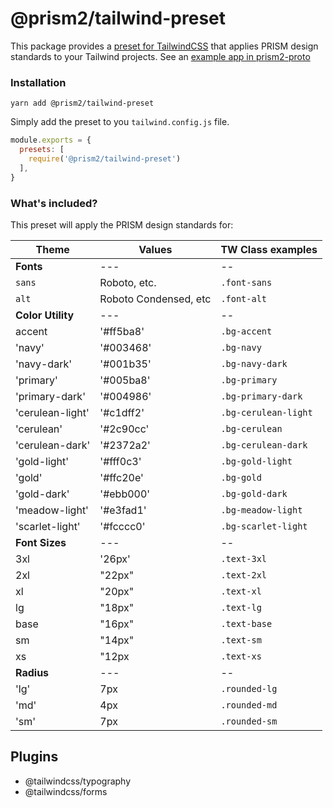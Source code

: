# @prism2/tailwind-preset

This package provides a [preset for TailwindCSS](https://tailwindcss.com/docs/presets) that applies PRISM design standards to your Tailwind projects. See an [example app in prism2-proto](../prism2-proto)


### Installation

```cli
yarn add @prism2/tailwind-preset
```

Simply add the preset to you `tailwind.config.js` file.

```js
module.exports = {
  presets: [
    require('@prism2/tailwind-preset')
  ],
}
```

### What's included?

This preset will apply the PRISM design standards for:

| Theme | Values | TW Class examples |
| ---------- | ------------ | ---- |
| **Fonts** | --- | -- |
| `sans` | Roboto, etc. | `.font-sans` |
| `alt` | Roboto Condensed, etc | `.font-alt` |
| **Color Utility** | --- | -- |
| accent | '#ff5ba8' | `.bg-accent` |
| 'navy' | '#003468' | `.bg-navy` |
| 'navy-dark' | '#001b35' | `.bg-navy-dark` |
| 'primary' | '#005ba8' | `.bg-primary` |
| 'primary-dark' | '#004986' | `.bg-primary-dark` |
| 'cerulean-light' | '#c1dff2' | `.bg-cerulean-light` |
| 'cerulean' | '#2c90cc' | `.bg-cerulean` |
| 'cerulean-dark' | '#2372a2' | `.bg-cerulean-dark` |
| 'gold-light' | '#fff0c3' | `.bg-gold-light` |
| 'gold' | '#ffc20e' | `.bg-gold` |
| 'gold-dark' | '#ebb000' | `.bg-gold-dark` |
| 'meadow-light' | '#e3fad1' | `.bg-meadow-light` |
| 'scarlet-light' | '#fcccc0' | `.bg-scarlet-light` |
| **Font Sizes** | --- | -- |
| 3xl | '26px' | `.text-3xl` |
| 2xl | "22px" | `.text-2xl` |
| xl | "20px" | `.text-xl` |
| lg | "18px" | `.text-lg` |
| base | "16px" | `.text-base` |
| sm | "14px" | `.text-sm` |
| xs | "12px | `.text-xs` |
| **Radius** | --- | -- |
| 'lg' | 7px | `.rounded-lg` |
| 'md' | 4px | `.rounded-md` |
| 'sm' | 7px | `.rounded-sm` |

## Plugins

- @tailwindcss/typography
- @tailwindcss/forms
